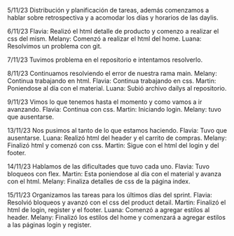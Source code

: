 5/11/23 
Distribución y planificación de tareas, además comenzamos a hablar sobre retrospectiva y a acomodar los días y horarios de las daylis.

6/11/23 
Flavia: Realizó el html detalle de producto y comenzo a realizar el css del mism.
Melany: Comenzó a realizar el html del home. 
Luana: Resolvimos un problema con git.

7/11/23
Tuvimos problema en el repositorio e intentamos resolverlo.

8/11/23 
Continuamos resolviendo el error de nuestra rama main.
Melany: Continua trabajando en html.
Flavia: Continua trabajando en css.
Martin: Poniendose al día con el material.
Luana: Subió archivo dailys al repositorio.

9/11/23
Vimos lo que tenemos hasta el momento y como vamos a ir avanzando.
Flavia: Continua con css.
Martin: Iniciando login.
Melany: tuvo que ausentarse.

13/11/23 
Nos pusimos al tanto de lo que estamos haciendo.
Flavia: Tuvo que ausentarse.
Luana: Realizó html del header y el carrito de compras.
Melany: Finalizó html y comenzó con css.
Martin: Sigue con el html del login y del footer.

14/11/23
Hablamos de las dificultades que tuvo cada uno.
Flavia: Tuvo bloqueos con flex.
Martin: Esta poniendose al día con el material y avanza con el html.
Melany: Finaliza detalles de css de la página index.

15/11/23
Organizamos las tareas para los últimos días del sprint.
Flavia: Resolvió bloqueos y avanzó con el css del product detail.
Martin: Finalizó el html de login, register y el footer.
Luana: Comenzó a agregar estilos al header.
Melany: Finalizó los estilos del home y comenzará a agregar estilos a las páginas login y register.
